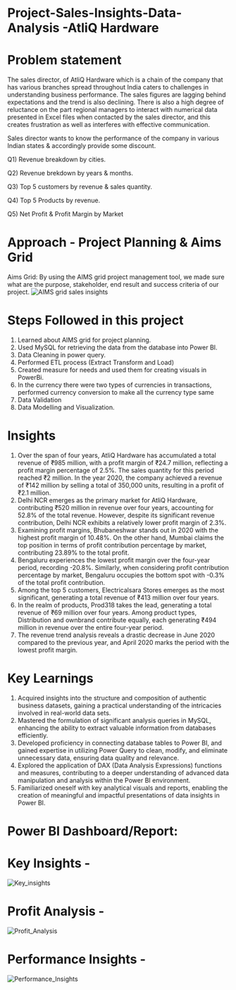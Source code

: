 # Project-Sales-Insights-Data-Analysis -AtliQ Hardware

# Problem statement
The sales director, of AtliQ Hardware which is a chain of the company that has various branches spread throughout India caters to challenges in understanding business performance. The sales figures are lagging behind expectations and the trend is also declining. There is also a high degree of reluctance on the part regional managers to interact with numerical data presented in Excel files when contacted by the sales director, and this creates frustration as well as interferes with effective communication.

Sales director wants to know the performance of the company in various Indian states & accordingly provide some discount.

Q1) Revenue breakdown by cities.

Q2) Revenue brekdown by years & months.

Q3) Top 5 customers by revenue & sales quantity.

Q4) Top 5 Products by revenue.

Q5) Net Profit & Profit Margin by Market

# Approach - Project Planning & Aims Grid
Aims Grid: 
By using the AIMS grid project management tool, we made sure what are the purpose, stakeholder, end result and success criteria of our project.
![AIMS grid sales insights](https://github.com/SluggER212/Project-Sales-Insights-Data-Analysis/assets/126152029/55684dcf-bdde-4fd9-a941-72a6fe91bb0a)

# Steps Followed in this project

1. Learned about AIMS grid for project planning.
2. Used MySQL for retrieving the data from the database into Power BI.
3. Data Cleaning in power query.
4. Performed ETL process (Extract Transform and Load)
5. Created measure for needs and used them for creating visuals in PowerBi.
6. In the currency there were two types of currencies in transactions, performed currency conversion to make all the currency type same
7. Data Validation
8. Data Modelling and Visualization.

# Insights
1. Over the span of four years, AtliQ Hardware has accumulated a total revenue of ₹985 million, with a profit margin of ₹24.7 million, reflecting a profit margin percentage of 2.5%. The sales quantity for this period reached ₹2 million. In the year 2020, the company achieved a revenue of ₹142 million by selling a total of 350,000 units, resulting in a profit of ₹2.1 million.
2. Delhi NCR emerges as the primary market for AtliQ Hardware, contributing ₹520 million in revenue over four years, accounting for 52.8% of the total revenue. However, despite its significant revenue contribution, Delhi NCR exhibits a relatively lower profit margin of 2.3%.
3. Examining profit margins, Bhubaneshwar stands out in 2020 with the highest profit margin of 10.48%. On the other hand, Mumbai claims the top position in terms of profit contribution percentage by market, contributing 23.89% to the total profit.
4. Bengaluru experiences the lowest profit margin over the four-year period, recording -20.8%. Similarly, when considering profit contribution percentage by market, Bengaluru occupies the bottom spot with -0.3% of the total profit contribution.
5. Among the top 5 customers, Electricalsara Stores emerges as the most significant, generating a total revenue of ₹413 million over four years.
6. In the realm of products, Prod318 takes the lead, generating a total revenue of ₹69 million over four years. Among product types, Distribution and ownbrand contribute equally, each generating ₹494 million in revenue over the entire four-year period.
7. The revenue trend analysis reveals a drastic decrease in June 2020 compared to the previous year, and April 2020 marks the period with the lowest profit margin.

# Key Learnings
1. Acquired insights into the structure and composition of authentic business datasets, gaining a practical understanding of the intricacies involved in real-world data sets.
2. Mastered the formulation of significant analysis queries in MySQL, enhancing the ability to extract valuable information from databases efficiently.
3. Developed proficiency in connecting database tables to Power BI, and gained expertise in utilizing Power Query to clean, modify, and eliminate unnecessary data, ensuring data quality and relevance.
4. Explored the application of DAX (Data Analysis Expressions) functions and measures, contributing to a deeper understanding of advanced data manipulation and analysis within the Power BI environment.
5. Familiarized oneself with key analytical visuals and reports, enabling the creation of meaningful and impactful presentations of data insights in Power BI.

# Power BI Dashboard/Report: 
# Key Insights - 

![Key_insights](https://github.com/SluggER212/Project-Sales-Insights-Data-Analysis/assets/126152029/c4ea501f-a055-4453-83b4-8b8f94451222)

# Profit Analysis - 
![Profit_Analysis](https://github.com/SluggER212/Project-Sales-Insights-Data-Analysis/assets/126152029/210a530b-2d5c-40b5-92c2-9e6651fd91ab)

# Performance Insights - 
![Performance_Insights](https://github.com/SluggER212/Project-Sales-Insights-Data-Analysis/assets/126152029/9e05e997-03e4-4722-b8d5-33d4436d5ebd)
